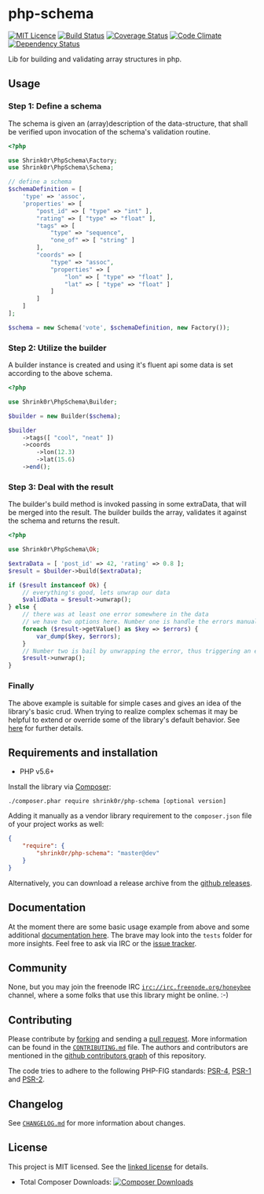 # php-schema

[![MIT Licence](https://badges.frapsoft.com/os/mit/mit.svg?v=103)](https://opensource.org/licenses/mit-license.php)
[![Build Status](https://travis-ci.org/shrink0r/php-schema.svg?branch=master)](https://travis-ci.org/shrink0r/php-schema)
[![Coverage Status](https://coveralls.io/repos/github/shrink0r/php-schema/badge.svg?branch=master)](https://coveralls.io/github/shrink0r/php-schema?branch=master)
[![Code Climate](https://codeclimate.com/github/shrink0r/php-schema/badges/gpa.svg)](https://codeclimate.com/github/shrink0r/php-schema)
[![Dependency Status](https://www.versioneye.com/user/projects/576dcc347bc681004a3f9b68/badge.svg?style=flat-square)](https://www.versioneye.com/user/projects/576dcc347bc681004a3f9b68)

Lib for building and validating array structures in php.

## Usage

### Step 1: Define a schema

The schema is given an (array)description of the data-structure, that shall be verified upon invocation of the schema's validation routine.

```php
<?php

use Shrink0r\PhpSchema\Factory;
use Shrink0r\PhpSchema\Schema;

// define a schema
$schemaDefinition = [
    'type' => 'assoc',
    'properties' => [
        "post_id" => [ "type" => "int" ],
        "rating" => [ "type" => "float" ],
        "tags" => [
            "type" => "sequence",
            "one_of" => [ "string" ]
        ],
        "coords" => [
            "type" => "assoc",
            "properties" => [
                "lon" => [ "type" => "float" ],
                "lat" => [ "type" => "float" ]
            ]
        ]
    ]
];

$schema = new Schema('vote', $schemaDefinition, new Factory());

```

### Step 2: Utilize the builder

A builder instance is created and using it's fluent api some data is set according to the above schema.

```php 
<?php

use Shrink0r\PhpSchema\Builder;

$builder = new Builder($schema);

$builder
    ->tags([ "cool", "neat" ])
    ->coords
        ->lon(12.3)
        ->lat(15.6)
    ->end();
```

### Step 3: Deal with the result

The builder's build method is invoked passing in some extraData, that will be merged into the result. The builder builds the array, validates it against the schema and returns the result.

```php
<?php

use Shrink0r\PhpSchema\Ok;

$extraData = [ 'post_id' => 42, 'rating' => 0.8 ];
$result = $builder->build($extraData);

if ($result instanceof Ok) {
    // everything's good, lets unwrap our data
    $validData = $result->unwrap();
} else {
    // there was at least one error somewhere in the data
    // we have two options here. Number one is handle the errors manually:
    foreach ($result->getValue() as $key => $errors) {
        var_dump($key, $errors);
    }
    // Number two is bail by unwrapping the error, thus triggering an exception
    $result->unwrap();
}

```

### Finally

The above example is suitable for simple cases and gives an idea of the library's basic crud. When trying to realize complex schemas it may be helpful to extend or override some of the library's default behavior. See [here](/docs/documentation.md) for further details.

## Requirements and installation

- PHP v5.6+

Install the library via [Composer](http://getcomposer.org/):

```./composer.phar require shrink0r/php-schema [optional version]```

Adding it manually as a vendor library requirement to the `composer.json` file
of your project works as well:

```json
{
    "require": {
        "shrink0r/php-schema": "master@dev"
    }
}
```

Alternatively, you can download a release archive from the [github releases](https://github.com/shrink0r/php-schema/releases).

## Documentation

At the moment there are some basic usage example from above and some additional [documentation here](docs/documentation.md).
The brave may look into the `tests` folder for more insights.
Feel free to ask via IRC or the [issue tracker](https://github.com/shrink0r/php-schema/issues).

## Community

None, but you may join the freenode IRC
[`irc://irc.freenode.org/honeybee`](irc://irc.freenode.org/honeybee) channel, where a some folks that use this library might be online. :-)

## Contributing

Please contribute by [forking](https://help.github.com/articles/fork-a-repo/) and sending a [pull request](https://help.github.com/articles/using-pull-requests/). More information can be found in the [`CONTRIBUTING.md`](CONTRIBUTING.md) file. The authors and contributors are mentioned in the [github contributors graph](https://github.com/shrink0r/php-schema/graphs/contributors) of this repository.

The code tries to adhere to the following PHP-FIG standards: [PSR-4][6], [PSR-1][7] and [PSR-2][8].

## Changelog

See [`CHANGELOG.md`](CHANGELOG.md) for more information about changes.

## License

This project is MIT licensed. See the [linked license](LICENSE.md) for details.

* Total Composer Downloads: [![Composer Downloads](https://poser.pugx.org/shrink0r/php-schema/d/total.png)](https://packagist.org/packages/shrink0r/php-schema)

[6]: http://www.php-fig.org/psr/psr-4/ "PSR-4 Autoloading Standard"
[7]: http://www.php-fig.org/psr/psr-1/ "PSR-1 Basic Coding Standard"
[8]: http://www.php-fig.org/psr/psr-2/ "PSR-2 Coding Style Guide"


